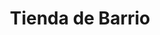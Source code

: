 ---
title: "Tienda de Barrio"
url: /ciudad-satelite/tienda-de-barrio-calle-30-b/
shop: comodidad
---